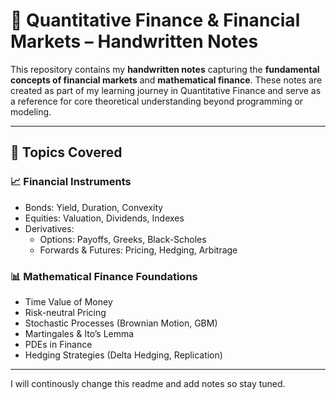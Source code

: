 # 📘 Quantitative Finance & Financial Markets – Handwritten Notes

This repository contains my **handwritten notes** capturing the **fundamental concepts of financial markets** and **mathematical finance**. These notes are created as part of my learning journey in Quantitative Finance and serve as a reference for core theoretical understanding beyond programming or modeling.

---

## 🧠 Topics Covered

### 📈 Financial Instruments
- Bonds: Yield, Duration, Convexity
- Equities: Valuation, Dividends, Indexes
- Derivatives:
  - Options: Payoffs, Greeks, Black-Scholes
  - Forwards & Futures: Pricing, Hedging, Arbitrage

### 📊 Mathematical Finance Foundations
- Time Value of Money
- Risk-neutral Pricing
- Stochastic Processes (Brownian Motion, GBM)
- Martingales & Ito’s Lemma
- PDEs in Finance
- Hedging Strategies (Delta Hedging, Replication)

---
I will continously change this readme and add notes so stay tuned. 
